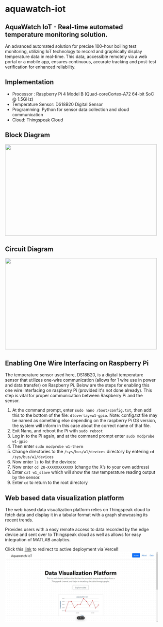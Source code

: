 # aquawatch-iot
## AquaWatch IoT - Real-time automated temperature monitoring solution.
An advanced automated solution for precise 100-hour boiling test monitoring, utilizing IoT technology to record and graphically display temperature data in real-time. This data, accessible remotely via a web portal or a mobile app, ensures continuous, accurate tracking and post-test verification for enhanced reliability.
## Implementation
- Processor : Raspberry Pi 4 Model B (Quad-coreCortex-A72 64-bit SoC @ 1.5GHz)
- Temperature Sensor: DS18B20 Digital Sensor
- Programming: Python for sensor data collection and cloud communication
- Cloud: Thingspeak Cloud
## Block Diagram
<img src="https://github.com/user-attachments/assets/aec29d42-b6e5-44b7-84a1-54c0eb85b20e" height=300 width=500>

## Circuit Diagram
<img src="https://github.com/user-attachments/assets/1bf27276-cf1b-45b6-83c8-1d3f4cc27cf4" height=300 width=500>

## Enabling One Wire Interfacing on Raspberry Pi
The temperature sensor used here, DS18B20, is a digital temperature sensor that utilizes one-wire communication (allows for 1 wire use in power and data transfer) on Raspberry Pi. Below are the steps for enabling this one wire interfacing on raspberry Pi (provided it's not done already). This step is vital for proper communication between Raspberry Pi and the sensor.
1. At the command prompt, enter `sudo nano /boot/config.txt`, then add this to the bottom of the file: `dtoverlay=w1-gpio`. Note: config.txt file may be named as something else depending on the raspberry Pi OS version, the system will inform in this case about the correct name of that file.
2. Exit Nano, and reboot the Pi with `sudo reboot`
3. Log in to the Pi again, and at the command prompt enter `sudo modprobe w1-gpio`
4. Then enter `sudo modprobe w1-therm`
5. Change directories to the `/sys/bus/w1/devices` directory by entering `cd /sys/bus/w1/devices`
6. Now enter `ls` to list the devices:
7. Now enter `cd 28-XXXXXXXXXXXX` (change the X’s to your own address)
8. Enter `cat w1_slave` which will show the raw temperature reading output by the sensor.
9. Enter `cd` to return to the root directory

## Web based data visualization platform
The web based data visualization platform relies on Thingspeak cloud to fetch data and display it in a tabular format with a graph showcasing its recent trends.

Provides users with a easy remote access to data recorded by the edge device and sent over to Thingspeak cloud as well as allows for easy integration of MATLAB analytics.

Click this [link](https://aquawatch-iot.vercel.app/) to redirect to active deployment via Vercel!
<img src="https://github.com/quick-fox-03/aquawatch-iot/blob/main/public/web%20portaljpg.jpg?raw=true">
